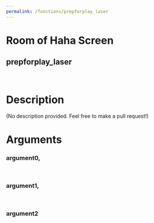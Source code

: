 ```yaml
---
permalink: /functions/prepforplay_laser
---
```

# Room of Haha Screen  
## prepforplay_laser  
&nbsp;  
# Description  
(No description provided. Feel free to make a pull request!) 
&nbsp;  
# Arguments
### argument0, 

&nbsp;  
### argument1, 

&nbsp;  
### argument2

&nbsp;  


